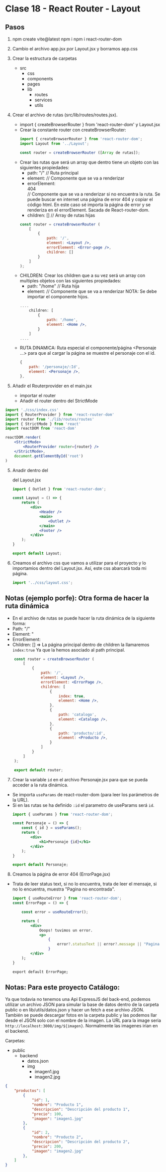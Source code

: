 # Clase 18 - React Router - Layout

## Pasos
1. npm create vite@latest
   npm i
   npm i react-router-dom

3. Cambio el archivo app.jsx por Layout.jsx y borramos app.css

2. Crear la estructura de carpetas
    - src
        - css
        - components
        - pages
        - lib
            - routes
            - services
            - utils
        

3. Crear el archivo de rutas (src/lib/routes/routes.jsx).
    - import { createBrowserRouter } from 'react-router-dom' y Layout.jsx
    - Crear la constante router con createBrowserRouter:
        ```jsx
        import { createBrowserRouter } from 'react-router-dom';
        import Layout from '../Layout';

        const router = createBrowserRouter ([Array de rutas]);
        ```
    - Crear las rutas que será un array que dentro tiene un objeto con las siguientes propiedades:
        - path: "/"   // Ruta principal
        - element: <Layout /> // Componente que se va a renderizar
        - errorElement: <div>404</div> // Componente que se va a renderizar si no encuentra la ruta. Se puede buscar en internet una página de error 404 y copiar el código html. En este caso sé importa la página de error y se renderiza en el errorElement. Sacada de React-router-dom.
        - children: [] // Array de rutas hijas
        ```jsx
        const router = createBrowserRouter (
            [ 
                {
                    path: '/',
                    element: <Layout />,
                    errorElement: <Error-page />,
                    children: []
                }
            ]
        );
        ```
    - CHILDREN: Crear los children que a su vez será un array con multiples objetos con las siguientes propiedades:
        - path: "/home" // Ruta hija
        - element: <Home /> // Componente que se va a renderizar
        NOTA: Se debe importar el componente hijos. 
        ```jsx
        ....
            children: [
                {
                    path: '/home',
                    element: <Home />,
                }
            ]
        ....
        ```
    - RUTA DINAMICA: Ruta especial el componente/página <Personaje ...> para que al cargar la página se muestre el personaje con el id. 
        ```jsx
        {
            path: '/personaje/:Id',
            element: <Personaje />,
        },
        ```

4. Añadir el Routerprovider en el main.jsx
    - importar el router
    - Añadir el router dentro del StrictMode
```jsx
import './css/index.css'
import { RouterProvider } from 'react-router-dom'
import router from './lib/routes/routes'
import { StrictMode } from 'react'
import reactDOM from 'react-dom'

reactDOM.render(
    <StrictMode>
        <RouterProvider router={router} />
    </StrictMode>,
    document.getElementById('root')
)
```

5. Anadir <Oulet /> dentro del <main> del Layout.jsx
    ```jsx
    import { Outlet } from 'react-router-dom';

    const Layout = () => {
        return (
            <div>
                <Header />
                <main>
                    <Outlet />
                </main>
                <Footer />
            </div>
        );
    }

    export default Layout;
    ```

6. Creamos el archivo css que vamos a utilizar para el proyecto y lo importamios dentro del Layout.jsx. Así, este css abarcará toda mi página.
    ```jsx
    import '../css/layout.css';
    ```

## Notas (ejemplo porfe): Otra forma de hacer la ruta dinámica
- En el archivo de rutas se puede hacer la ruta dinámica de la siguiente forma:
 - Path: "/"
 - Element: <Layout />"
 - ErrorElement: <ErrorPage />
 - Children: [] => La página principal dentro de children la llamaremos `index:true` Ya que la hemos asociado al path principal.
```jsx
    const router = createBrowserRouter (
        [
            {
                path: '/',
                element: <Layout />,
                errorElement: <ErrorPage />,
                children: [
                    {
                        index: true,
                        element: <Home />,
                    }, 
                    {
                        path: 'catalogo',
                        element: <Catalogo />,
                    },  
                    {
                        path: 'producto/:id',
                        element: <Producto />,
                    }
                ]
            }
        ]
    );

    export default router;
```

7. Crear la variable `id` en el archivo Personaje.jsx para que se pueda acceder a la ruta dinámica.
- Se importa `useParams` de react-router-dom (para leer los parámetros de la URL). 
- Si en las rutas se ha definido `:id` el parametro de useParams será `id`.
    ```jsx
    import { useParams } from 'react-router-dom';

    const Personaje = () => {
        const { id } = useParams();
        return (
            <div>
                <h1>Personaje {id}</h1>
            </div>
        );
    }

    export default Personaje;
    ```

8. Creamos la página de error 404 (ErrorPage.jsx)
- Trata de leer status text, si no lo encuentra, trata de leer el mensaje, si no lo encuentra, muestra "Pagina no encontrada".
    ```jsx
    import { useRouteError } from 'react-router-dom';
    const ErrorPage = () => {

        const error = useRouteError();

        return (
            <div>
                Ooops! tuvimos un error.
                <p>
                    {
                        error?.statusText || error?.message || "Pagina no encontrada"
                    }
            </div>
        );
    }

    export default ErrorPage;
    ```

## Notas: Para este proyecto Catálogo:
Ya que todavia no tenemos una Api ExpressJS del back-end, podemos utilizar un archivo JSON para simular la base de datos dentro de la carpeta public o en lib/utils/datos.json y hacer un fetch a ese archivo JSON.
También se puede descargar fotos en la carpeta public y las podemos llar desde el JSON solo con el nombre de la imagen. La URL para la image seria `http://localhost:3000/img/${imagen}`. Normalmente las imagenes irian en el backend.

Carpetas:
- public
    - backend
        - datos.json
        - img
            - imagen1.jpg
            - imagen2.jpg
            
```json
{
    "productos": [
        {
            "id": 1,
            "nombre": "Producto 1",
            "descripcion": "Descripción del producto 1",
            "precio": 100,
            "imagen": "imagen1.jpg"
        },
        {
            "id": 2,
            "nombre": "Producto 2",
            "descripcion": "Descripción del producto 2",
            "precio": 200,
            "imagen": "imagen2.jpg"
        },
    ]
}
```
